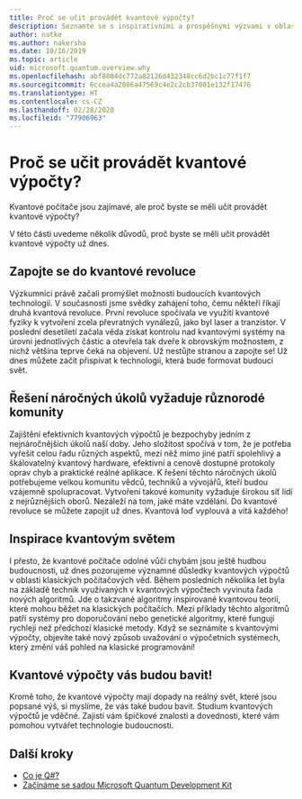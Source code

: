 ```yaml
---
title: Proč se učit provádět kvantové výpočty?
description: Seznamte se s inspirativními a prospěšnými výzvami v oblasti kvantových výpočtů.
author: natke
ms.author: nakersha
ms.date: 10/16/2019
ms.topic: article
uid: microsoft.quantum.overview.why
ms.openlocfilehash: abf8804dc772a82126d432348cc6d2bc1c77f1f7
ms.sourcegitcommit: 6ccea4a2006a47569c4e2c2cb37001e132f17476
ms.translationtype: HT
ms.contentlocale: cs-CZ
ms.lasthandoff: 02/28/2020
ms.locfileid: "77906963"
---
```

# <a name="why-learn-quantum-computing"></a>Proč se učit provádět kvantové výpočty?

Kvantové počítače jsou zajímavé, ale proč byste se měli učit provádět kvantové výpočty?

V této části uvedeme několik důvodů, proč byste se měli učit provádět kvantové výpočty už dnes.

## <a name="join-the-quantum-revolution"></a>Zapojte se do kvantové revoluce

Výzkumníci právě začali promýšlet možnosti budoucích kvantových technologií. V současnosti jsme svědky zahájení toho, čemu někteří říkají druhá kvantová revoluce. První revoluce spočívala ve využití kvantové fyziky k vytvoření zcela převratných vynálezů, jako byl laser a tranzistor. V poslední desetiletí začala věda získat kontrolu nad kvantovými systémy na úrovni jednotlivých částic a otevřela tak dveře k obrovským možnostem, z nichž většina teprve čeká na objevení. Už nestůjte stranou a zapojte se! Už dnes můžete začít přispívat k technologii, která bude formovat budoucí svět.

## <a name="solving-great-challenges-requires-diverse-communities"></a>Řešení náročných úkolů vyžaduje různorodé komunity

Zajištění efektivních kvantových výpočtů je bezpochyby jedním z nejnáročnějších úkolů naší doby. Jeho složitost spočívá v tom, že je potřeba vyřešit celou řadu různých aspektů, mezi něž mimo jiné patří spolehlivý a škálovatelný kvantový hardware, efektivní a cenově dostupné protokoly oprav chyb a praktické reálné aplikace. K řešení těchto náročných úkolů potřebujeme velkou komunitu vědců, techniků a vývojářů, kteří budou vzájemně spolupracovat. Vytvoření takové komunity vyžaduje širokou síť lidí z nejrůznějších oborů. Nezáleží na tom, jaké máte vzdělání. Do kvantové revoluce se můžete zapojit už dnes. Kvantová loď vyplouvá a vítá každého!

## <a name="get-inspired-by-the-quantum-world"></a>Inspirace kvantovým světem

I přesto, že kvantové počítače odolné vůči chybám jsou ještě hudbou budoucnosti, už dnes pozorujeme významné důsledky kvantových výpočtů v oblasti klasických počítačových věd. Během posledních několika let byla na základě technik využívaných v kvantových výpočtech vyvinuta řada nových algoritmů. Jde o takzvané algoritmy inspirované kvantovou teorií, které mohou běžet na klasických počítačích. Mezi příklady těchto algoritmů patří systémy pro doporučování nebo genetické algoritmy, které fungují rychleji než předchozí klasické metody. Když se seznámíte s kvantovými výpočty, objevíte také nový způsob uvažování o výpočetních systémech, který změní váš pohled na klasické programování!

## <a name="quantum-computing-is-fun"></a>Kvantové výpočty vás budou bavit!

Kromě toho, že kvantové výpočty mají dopady na reálný svět, které jsou popsané výš, si myslíme, že vás také budou bavit. Studium kvantových výpočtů je vděčné. Zajistí vám špičkové znalosti a dovednosti, které vám pomohou vytvářet technologie budoucnosti.

## <a name="next-steps"></a>Další kroky

* [Co je Q#?](xref:microsoft.quantum.overview.qsharp)
* [Začínáme se sadou Microsoft Quantum Development Kit](xref:microsoft.quantum.welcome)
